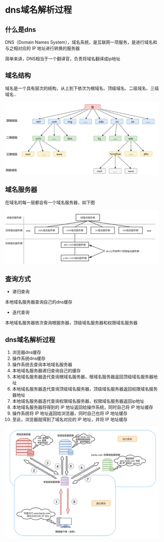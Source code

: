 # dns域名解析过程

## 什么是dns
DNS（Domain Names System），域名系统，是互联网一项服务，是进行域名和与之相对应的 IP 地址进行转换的服务器

简单来讲，DNS相当于一个翻译官，负责将域名翻译成ip地址

## 域名结构
域名是一个具有层次的结构，从上到下依次为根域名、顶级域名、二级域名、三级域名..

![域名结构](./asset/4.1域名结构.png)

## 域名服务器
在域名的每一层都会有一个域名服务器，如下图

![域名服务器](./asset/4.2域名服务器.png)

## 查询方式
- 递归查询
  
本地域名服务器查询自己的dns缓存

- 迭代查询
  
本地域名服务器依次查询根服务器，顶级域名服务器和权限域名服务器

## dns域名解析过程

1. 浏览器dns缓存
2. 操作系统dns缓存
3. 操作系统去查询本地域名服务器
4. 本地域名服务器递归查询自己的缓存
5. 本地域名服务器迭代查询根域名服务器，根域名服务器返回顶级域名服务器地址
6. 本地域名服务器迭代查询顶级域名服务器，顶级域名服务器返回权限域名服务器地址
7. 本地域名服务器迭代查询权限域名服务器，权限域名服务器返回ip地址
8. 本地域名服务器将得到的 IP 地址返回给操作系统，同时自己将 IP 地址缓存
9. 操作系统将 IP 地址返回给浏览器，同时自己也将 IP 地址缓存
10. 至此，浏览器就得到了域名对应的 IP 地址，并将 IP 地址缓存

![dns解析过程](./asset/4.3域名解析过程.png)
